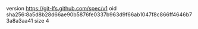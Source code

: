 version https://git-lfs.github.com/spec/v1
oid sha256:8a5d8b28d66ae90b5876fe0337b963d9f66ab1047f8c866ff4646b73a8a3aa41
size 4
